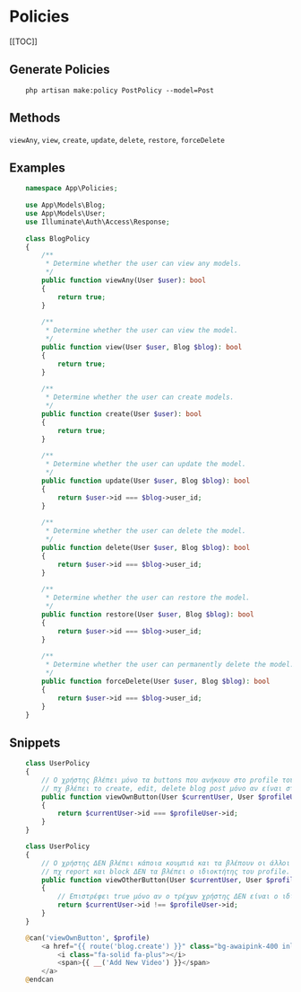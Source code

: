 # Policies

[[TOC]]

## Generate Policies
```
    php artisan make:policy PostPolicy --model=Post
```

## Methods

```viewAny```, ```view```, ```create```, ```update```, ```delete```, ```restore```, ```forceDelete ```

## Examples

```php
    namespace App\Policies;
    
    use App\Models\Blog;
    use App\Models\User;
    use Illuminate\Auth\Access\Response;
    
    class BlogPolicy
    {
        /**
         * Determine whether the user can view any models.
         */
        public function viewAny(User $user): bool
        {
            return true;
        }
    
        /**
         * Determine whether the user can view the model.
         */
        public function view(User $user, Blog $blog): bool
        {
            return true;
        }
    
        /**
         * Determine whether the user can create models.
         */
        public function create(User $user): bool
        {
            return true;
        }
    
        /**
         * Determine whether the user can update the model.
         */
        public function update(User $user, Blog $blog): bool
        {
            return $user->id === $blog->user_id;
        }
    
        /**
         * Determine whether the user can delete the model.
         */
        public function delete(User $user, Blog $blog): bool
        {
            return $user->id === $blog->user_id;
        }
    
        /**
         * Determine whether the user can restore the model.
         */
        public function restore(User $user, Blog $blog): bool
        {
            return $user->id === $blog->user_id;
        }
    
        /**
         * Determine whether the user can permanently delete the model.
         */
        public function forceDelete(User $user, Blog $blog): bool
        {
            return $user->id === $blog->user_id;
        }
    }
```

## Snippets

```php
    class UserPolicy
    {
        // Ο χρήστης βλέπει μόνο τα buttons που ανήκουν στο profile του.
        // πχ βλέπει το create, edit, delete blog post μόνο αν είναι στο δικό του profile.
        public function viewOwnButton(User $currentUser, User $profileUser): bool
        {
            return $currentUser->id === $profileUser->id;
        }
    }
```

```php
    class UserPolicy
    {
        // Ο χρήστης ΔΕΝ βλέπει κάποια κουμπιά και τα βλέπουν οι άλλοι συνδεμένοι χρήστες
        // πχ report και block ΔΕΝ τα βλέπει ο ιδιοκτήτης του profile.
        public function viewOtherButton(User $currentUser, User $profileUser): bool
        {
            // Επιστρέφει true μόνο αν ο τρέχων χρήστης ΔΕΝ είναι ο ιδιοκτήτης του προφίλ
            return $currentUser->id !== $profileUser->id;
        }
    }
```

```php
    @can('viewOwnButton', $profile)
        <a href="{{ route('blog.create') }}" class="bg-awaipink-400 inline-flex text-white items-center px-4 py-2 rounded-md space-x-2">
            <i class="fa-solid fa-plus"></i>
            <span>{{ __('Add New Video') }}</span>
        </a>
    @endcan
```
